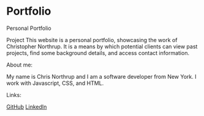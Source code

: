 # Portfolio
Personal Portfolio

Project
This website is a personal portfolio, showcasing the work of Christopher Northrup. It is a means by which potential clients can view past projects, find some background details, and access contact information.

About me:

My name is Chris Northrup and I am a software developer from New York. I work with Javascript, CSS, and HTML. 


Links:

[GitHub](https://github.com/crnorthr)
[LinkedIn](https://www.linkedin.com/in/chris-northrup-a2749182/)